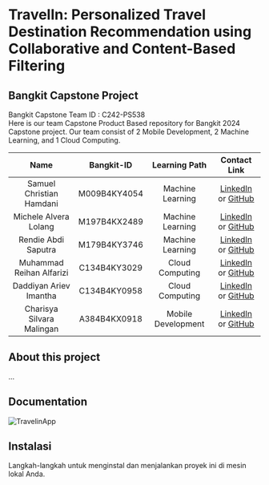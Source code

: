 # TravelIn: Personalized Travel Destination Recommendation using Collaborative and Content-Based Filtering
## Bangkit Capstone Project

Bangkit Capstone Team ID : C242-PS538	 <br>
Here is our team Capstone Product Based repository for Bangkit 2024 Capstone project. Our team consist of 2 Mobile Development, 2 Machine Learning, and 1 Cloud Computing.


|              Name              | Bangkit-ID |   Learning Path    |                                                       Contact Link                                                       |
| :----------------------------: | :--------: | :----------------: | :----------------------------------------------------------------------------------------------------------------------: |
| Samuel Christian Hamdani | M009B4KY4054	 |  Machine Learning |            [LinkedIn](https://www.linkedin.com/in/samuel-christian-hamdani) or [GitHub](...)             |
| Michele Alvera Lolang |  M197B4KX2489		 |  Machine Learning |            [LinkedIn](https://www.linkedin.com/in/michelle-lolang/) or [GitHub](...)             |
| Rendie Abdi Saputra |  M179B4KY3746		 |  Machine Learning |            [LinkedIn](https://www.linkedin.com/in/rendie-abdi-saputra-32b629258) or [GitHub](...)             |
| Muhammad Reihan Alfarizi | C134B4KY3029		 |  Cloud Computing |            [LinkedIn](https://www.linkedin.com/in/muhammad-reihan-alfarizi-59b55a322) or [GitHub](...)             |
| Daddiyan Ariev Imantha | C134B4KY0958 |  Cloud Computing |            [LinkedIn](https://www.linkedin.com/in/daddiyan-ariev-imantha) or [GitHub](...)             |
| Charisya Silvara Malingan  |  A384B4KX0918	 |  Mobile Development |            [LinkedIn](https://www.linkedin.com/in/charisyasilvaramaligan?utm_source=share&utm_campaign=share_via&utm_content=profile&utm_medium=ios_app) or [GitHub](...)             |

## About this project

...

## Documentation

![TravelinApp](...)<br>


## Instalasi
Langkah-langkah untuk menginstal dan menjalankan proyek ini di mesin lokal Anda.
